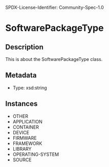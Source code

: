 SPDX-License-Identifier: Community-Spec-1.0

# SoftwarePackageType

## Description

This is about the SoftwarePackageType class.

## Metadata

- Type: xsd:string

## Instances

- OTHER
- APPLICATION
- CONTAINER
- DEVICE
- FIRMWARE
- FRAMEWORK
- LIBRARY
- OPERATING-SYSTEM
- SOURCE

